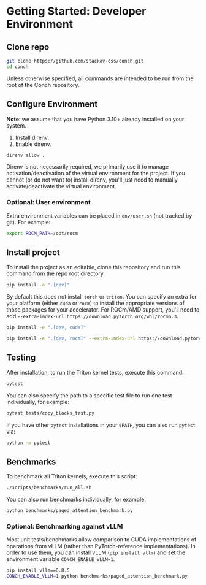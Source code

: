 # Getting Started: Developer Environment

## Clone repo

```bash
git clone https://github.com/stackav-oss/conch.git
cd conch
```

Unless otherwise specified, all commands are intended to be run from the root of the Conch repository.

## Configure Environment

**Note**: we assume that you have Python 3.10+ already installed on your system.

1. Install [direnv](https://direnv.net/).
1. Enable direnv.

```bash
direnv allow .
```

Direnv is not necessarily required, we primarily use it to manage activation/deactivation of the virtual environment for the project.
If you cannot (or do not want to) install direnv, you'll just need to manually activate/deactivate the virtual environment.

### Optional: User environment

Extra environment variables can be placed in `env/user.sh` (not tracked by git).
For example:

```bash
export ROCM_PATH=/opt/rocm
```

## Install project

To install the project as an editable, clone this repository and run this command from the repo root directory.

```bash
pip install -e ".[dev]"
```

By default this does not install `torch` or `triton`.
You can specify an extra for your platform (either `cuda` or `rocm`) to install the appropriate versions of those packages for your accelerator.
For ROCm/AMD support, you'll need to add `--extra-index-url https://download.pytorch.org/whl/rocm6.3`.

```bash
pip install -e ".[dev, cuda]"
```

```bash
pip install -e ".[dev, rocm]" --extra-index-url https://download.pytorch.org/whl/rocm6.3
```

## Testing

After installation, to run the Triton kernel tests, execute this command:

```bash
pytest
```

You can also specify the path to a specific test file to run one test individually, for example:

```bash
pytest tests/copy_blocks_test.py
```

If you have other `pytest` installations in your `$PATH`, you can also run `pytest` via:

```bash
python -m pytest
```

## Benchmarks

To benchmark all Triton kernels, execute this script:

```bash
./scripts/benchmarks/run_all.sh
```

You can also run benchmarks individually, for example:

```bash
python benchmarks/paged_attention_benchmark.py
```

### Optional: Benchmarking against vLLM

Most unit tests/benchmarks allow comparison to CUDA implementations of operations from vLLM (rather than PyTorch-reference implementations).
In order to use them, you can install vLLM (`pip install vllm`) and set the environment variable `CONCH_ENABLE_VLLM=1`.

```bash
pip install vllm==0.8.5
CONCH_ENABLE_VLLM=1 python benchmarks/paged_attention_benchmark.py
```
